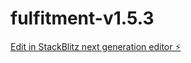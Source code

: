 # fulfitment-v1.5.3

[Edit in StackBlitz next generation editor ⚡️](https://stackblitz.com/~/github.com/danialsbr/fulfitment-v1.5.3)